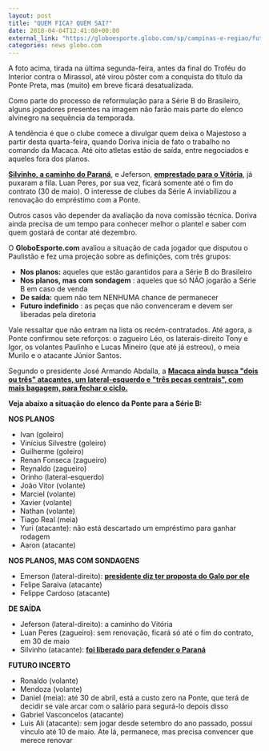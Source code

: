 ```yaml
---
layout: post
title: "QUEM FICA? QUEM SAI?"
date: 2018-04-04T12:41:08+00:00
external_link: "https://globoesporte.globo.com/sp/campinas-e-regiao/futebol/times/ponte-preta/noticia/quem-fica-e-quem-sai-veja-a-situacao-do-elenco-da-ponte-preta-para-a-serie-b.ghtml"
categories: news globo.com
---
```

 
 
 

 
 
 
 

A foto acima, tirada na última segunda-feira, antes da final do Troféu do Interior contra o Mirassol, até virou pôster com a conquista do título da Ponte Preta, mas (muito) em breve ficará desatualizada.

 
 
 

Como parte do processo de reformulação para a Série B do Brasileiro, alguns jogadores presentes na imagem não farão mais parte do elenco alvinegro na sequência da temporada.

 
 
 

A tendência é que o clube comece a divulgar quem deixa o Majestoso a partir desta quarta-feira, quando Doriva inicia de fato o trabalho no comando da Macaca. Até oito atletas estão de saída, entre negociados e aqueles fora dos planos.

 
 
 

[**Silvinho, a caminho do Paraná**](https://globoesporte.globo.com/sp/campinas-e-regiao/futebol/noticia/silvinho-encerra-passagem-pela-ponte-e-fica-livre-para-fechar-com-o-parana.ghtml), e Jeferson, [**emprestado para o Vitória**](https://globoesporte.globo.com/sp/campinas-e-regiao/futebol/times/ponte-preta/noticia/ponte-confirma-jeferson-a-caminho-do-vitoria-e-oferta-do-galo-por-emerson.ghtml), já puxaram a fila. Luan Peres, por sua vez, ficará somente até o fim do contrato (30 de maio). O interesse de clubes da Série A inviabilizou a renovação do empréstimo com a Ponte.

 
 
 

Outros casos vão depender da avaliação da nova comissão técnica. Doriva ainda precisa de um tempo para conhecer melhor o plantel e saber com quem gostará de contar até dezembro.

 
 
 

O **GloboEsporte.com** avaliou a situação de cada jogador que disputou o Paulistão e fez uma projeção sobre as definições, com três grupos:

 
 
 

- **Nos planos:** aqueles que estão garantidos para a Série B do Brasileiro 
- **Nos planos, mas com sondagem** : aqueles que só NÃO jogarão a Série B em caso de venda
- **De saída:** quem não tem NENHUMA chance de permanecer
- **Futuro indefinido** : as peças que não convenceram e devem ser liberadas pela diretoria
 
 
 

Vale ressaltar que não entram na lista os recém-contratados. Até agora, a Ponte confirmou sete reforços: o zagueiro Léo, os laterais-direito Tony e Igor, os volantes Paulinho e Lucas Mineiro (que até já estreou), o meia Murilo e o atacante Júnior Santos.

 
 
 

Segundo o presidente José Armando Abdalla, a [**Macaca ainda busca "dois ou três" atacantes, um lateral-esquerdo e "três peças centrais", com mais bagagem, para fechar o ciclo.**](https://globoesporte.globo.com/sp/campinas-e-regiao/futebol/times/ponte-preta/noticia/atacantes-lateral-e-tres-pecas-centrais-ponte-define-alvos-para-fechar-ciclo.ghtml)

 
 
 

**Veja abaixo a situação do elenco da Ponte para a Série B:**

 
 
 

**NOS PLANOS**

 
 
 

 
 
 

- Ivan (goleiro)
- Vinícius Silvestre (goleiro)
- Guilherme (goleiro)
- Renan Fonseca (zagueiro)
- Reynaldo (zagueiro)
- Orinho (lateral-esquerdo)
- João Vitor (volante)
- Marciel (volante)
- Xavier (volante)
- Nathan (volante)
- Tiago Real (meia)
- Yuri (atacante): não está descartado um empréstimo para ganhar rodagem 
- Aaron (atacante)
 
 
 

**NOS PLANOS, MAS COM SONDAGENS**

 
 
 

- Emerson (lateral-direito): [**presidente diz ter proposta do Galo por ele**](https://globoesporte.globo.com/sp/campinas-e-regiao/futebol/times/ponte-preta/noticia/ponte-confirma-jeferson-a-caminho-do-vitoria-e-oferta-do-galo-por-emerson.ghtml)
- Felipe Saraiva (atacante)
- Felippe Cardoso (atacante)
 
 
 

**DE SAÍDA**

 
 
 

- Jeferson (lateral-direito): a caminho do Vitória
- Luan Peres (zagueiro): sem renovação, ficará só até o fim do contrato, em 30 de maio
- Silvinho (atacante): [**foi liberado para defender o Paraná**](https://globoesporte.globo.com/sp/campinas-e-regiao/futebol/noticia/silvinho-encerra-passagem-pela-ponte-e-fica-livre-para-fechar-com-o-parana.ghtml)
 
 
 

**FUTURO INCERTO**

 
 
 
 

- Ronaldo (volante)
- Mendoza (volante)
- Daniel (meia): até 30 de abril, está a custo zero na Ponte, que terá de decidir se vale arcar com o salário para segurá-lo depois disso 
- Gabriel Vasconcelos (atacante)
- Luis Ali (atacante): sem jogar desde setembro do ano passado, possui vínculo até 10 de maio. Ate lá, permanece, mas precisa convencer que merece renovar
 
 
 
